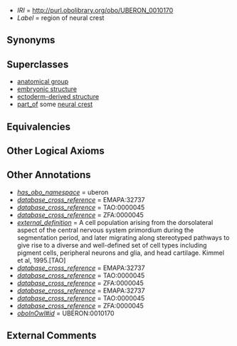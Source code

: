  * *IRI* = http://purl.obolibrary.org/obo/UBERON_0010170
 * *Label* = region of neural crest

## Synonyms


## Superclasses

 * [anatomical group](../../UBERON/80/UBERON_0000480.md)
 * [embryonic structure](../../UBERON/50/UBERON_0002050.md)
 * [ectoderm-derived structure](../../UBERON/21/UBERON_0004121.md)
 * [part_of](../../BFO/50/BFO_0000050.md) some [neural crest](../../UBERON/42/UBERON_0002342.md)

## Equivalencies


## Other Logical Axioms


## Other Annotations

 * *[has_obo_namespace](../../ce/oboInOwl#hasOBONamespace.md)* = uberon
 * *[database_cross_reference](../../ef/oboInOwl#hasDbXref.md)* = EMAPA:32737
 * *[database_cross_reference](../../ef/oboInOwl#hasDbXref.md)* = TAO:0000045
 * *[database_cross_reference](../../ef/oboInOwl#hasDbXref.md)* = ZFA:0000045
 * *[external_definition](../../UBPROP/01/UBPROP_0000001.md)* = A cell population arising from the dorsolateral aspect of the central nervous system primordium during the segmentation period, and later migrating along stereotyped pathways to give rise to a diverse and well-defined set of cell types including pigment cells, peripheral neurons and glia, and head cartilage. Kimmel et al, 1995.[TAO]
 * *[database_cross_reference](../../ef/oboInOwl#hasDbXref.md)* = EMAPA:32737
 * *[database_cross_reference](../../ef/oboInOwl#hasDbXref.md)* = TAO:0000045
 * *[database_cross_reference](../../ef/oboInOwl#hasDbXref.md)* = ZFA:0000045
 * *[database_cross_reference](../../ef/oboInOwl#hasDbXref.md)* = EMAPA:32737
 * *[database_cross_reference](../../ef/oboInOwl#hasDbXref.md)* = TAO:0000045
 * *[database_cross_reference](../../ef/oboInOwl#hasDbXref.md)* = ZFA:0000045
 * *[oboInOwl#id](../../id/oboInOwl#id.md)* = UBERON:0010170

## External Comments

